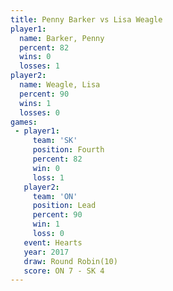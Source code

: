 ```yaml
---
title: Penny Barker vs Lisa Weagle
player1:             
  name: Barker, Penny
  percent: 82        
  wins: 0            
  losses: 1          
player2:             
  name: Weagle, Lisa 
  percent: 90        
  wins: 1            
  losses: 0          
games:
 - player1:          
     team: 'SK'      
     position: Fourth
     percent: 82     
     win: 0          
     loss: 1         
   player2:        
     team: 'ON'    
     position: Lead
     percent: 90   
     win: 1        
     loss: 0       
   event: Hearts        
   year: 2017           
   draw: Round Robin(10)
   score: ON 7 - SK 4   
---
```

